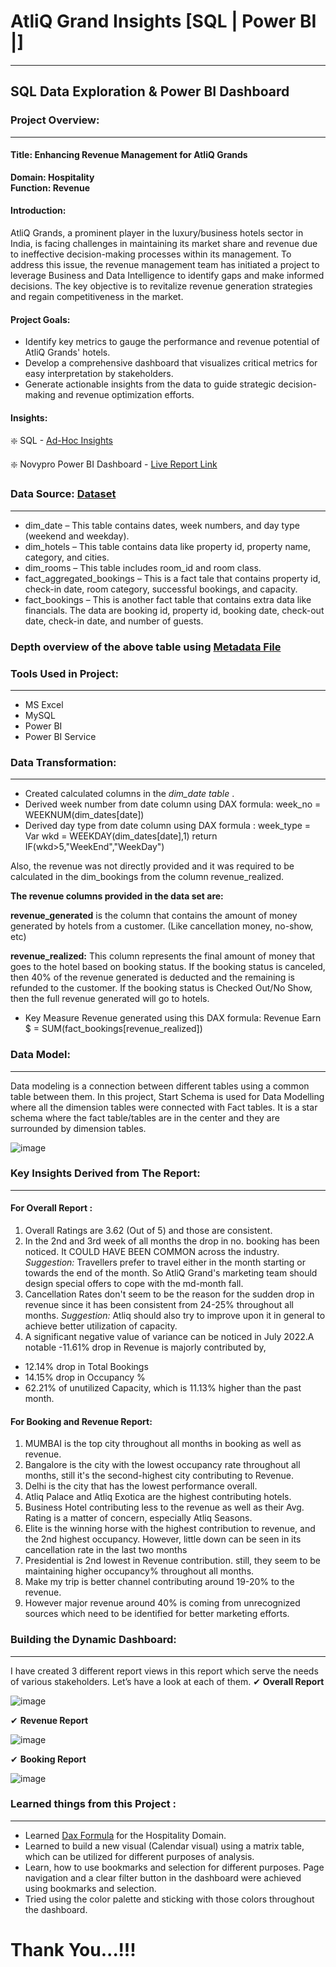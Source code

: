 # AtliQ Grand Insights [SQL | Power BI |]
---
## SQL Data Exploration & Power BI Dashboard
### Project Overview:
--- 
#### Title: Enhancing Revenue Management for AtliQ Grands
**Domain:  Hospitality**      
**Function: Revenue**

#### Introduction:
AtliQ Grands, a prominent player in the luxury/business hotels sector in India, is facing challenges in maintaining its market share and revenue due to ineffective decision-making processes within its management. To address this issue, the revenue management team has initiated a project to leverage Business and Data Intelligence to identify gaps and make informed decisions. The key objective is to revitalize revenue generation strategies and regain competitiveness in the market.

#### Project Goals:

- Identify key metrics to gauge the performance and revenue potential of AtliQ Grands' hotels.
- Develop a comprehensive dashboard that visualizes critical metrics for easy interpretation by stakeholders.
- Generate actionable insights from the data to guide strategic decision-making and revenue optimization efforts.

#### Insights:

❇️ SQL - [Ad-Hoc Insights]()

❇️ Novypro Power BI Dashboard - [Live Report Link](https://www.novypro.com/project/atliq-hospitality-analysis-24)

### Data Source: [Dataset](https://github.com/arun10ak/Power-BI-Atliq-Hotel-Insights-of-Revenue-and-Booking/tree/main/Dataset)
---

- dim_date – This table contains dates, week numbers, and day type (weekend and weekday).
- dim_hotels – This table contains data like property id, property name, category, and cities.
- dim_rooms – This table includes room_id and room class.
- fact_aggregated_bookings – This is a fact tale that contains property id, check-in date, room category, successful bookings, and capacity.
- fact_bookings – This is another fact table that contains extra data like financials. The data are booking id, property id, booking date, check-out date, check-in date, and number of guests.

### Depth overview of the above table using  [Metadata File](https://github.com/arun10ak/Power-BI-Atliq-Hotel-Insights-of-Revenue-and-Booking/blob/main/meta_data_hospitality.txt)

### Tools Used in Project:
---

- MS Excel
- MySQL
- Power BI
- Power BI Service

### Data Transformation:
---

- Created calculated columns in the *dim_date table* .
- Derived week number from date column using DAX formula: week_no = WEEKNUM(dim_dates[date])
- Derived day type from date column using DAX formula :
        week_type =
            Var wkd = WEEKDAY(dim_dates[date],1)
            return IF(wkd>5,"WeekEnd","WeekDay")
  
Also, the revenue was not directly provided and it was required to be calculated in the dim_bookings from the column revenue_realized.

**The revenue columns provided in the data set are:**

**revenue_generated** is the column that contains the amount of money generated by hotels from a customer. (Like cancellation money, no-show, etc)

**revenue_realized:** This column represents the final amount of money that goes to the hotel based on booking status. If the booking status is canceled, then 40% of the revenue generated is deducted and the remaining is refunded to the customer. If the booking status is Checked Out/No Show, then the full revenue generated will go to hotels.

- Key Measure Revenue generated using this DAX formula:
    Revenue Earn $ = SUM(fact_bookings[revenue_realized])

### Data Model:
---
Data modeling is a connection between different tables using a common table between them. In this project, Start Schema is used for Data Modelling where all the dimension tables were connected with Fact tables. It is a star schema where the fact table/tables are in the center and they are surrounded by dimension tables.

![image](https://github.com/arun10ak/Power-BI-Atliq-Hotel-Insights-of-Revenue-and-Booking/assets/117892039/f8ac83d5-35e5-4004-9910-f4c95d7676b4)

### Key Insights Derived from The Report:
---
#### For Overall Report :
1. Overall Ratings are 3.62 (Out of 5) and those are consistent.
2. In the 2nd and 3rd week of all months the drop in no. booking has been noticed. It COULD HAVE BEEN COMMON across the industry.
*Suggestion:* Travellers prefer to travel either in the month starting or towards the end of the month. So AtliQ Grand's marketing team should design special offers to cope with the md-month fall.
3. Cancellation Rates don't seem to be the reason for the sudden drop in revenue since it has been consistent from 24-25% throughout all months.
*Suggestion:* Atliq should also try to improve upon it in general to achieve better utilization of capacity.
4. A significant negative value of variance can be noticed in July 2022.A notable -11.61% drop in Revenue is majorly contributed by,
- 12.14% drop in Total Bookings
- 14.15% drop in Occupancy %
- 62.21% of unutilized Capacity, which is 11.13% higher than the past month.
  
#### For Booking and Revenue Report:
1. MUMBAI is the top city throughout all months in booking as well as revenue.
2. Bangalore is the city with the lowest occupancy rate throughout all months, still it's the second-highest city contributing to Revenue.
3. Delhi is the city that has the lowest performance overall.
4. Atliq Palace and Atliq Exotica are the highest contributing hotels.
5. Business Hotel contributing less to the revenue as well as their Avg. Rating is a matter of concern, especially Atliq Seasons.
6. Elite is the winning horse with the highest contribution to revenue, and the 2nd highest occupancy. However, little down can be seen in its cancellation rate in the last two months
7. Presidential is 2nd lowest in Revenue contribution. still, they seem to be maintaining higher occupancy% throughout all months.
8. Make my trip is better channel contributing around 19-20% to the revenue.
9. However major revenue around 40% is coming from unrecognized sources which need to be identified for better marketing efforts.

### Building the Dynamic Dashboard:
---
I have created 3 different report views in this report which serve the needs of various stakeholders. Let’s have a look at each of them.
✔ **Overall Report**

![image](https://github.com/arun10ak/Power-BI-Atliq-Hotel-Insights-of-Revenue-and-Booking/assets/117892039/b0c85f3b-dc25-40d6-bbc5-c07226ae78b5)

✔ **Revenue Report**

![image](https://github.com/arun10ak/Power-BI-Atliq-Hotel-Insights-of-Revenue-and-Booking/assets/117892039/43484bdd-a948-450d-902f-cf94bc4a2783)


✔ **Booking Report**

  ![image](https://github.com/arun10ak/Power-BI-Atliq-Hotel-Insights-of-Revenue-and-Booking/assets/117892039/4cd401ee-edfa-4312-a564-76e5f48a1261)

### Learned things from this Project :
---
- Learned [Dax Formula](https://github.com/arun10ak/Power-BI-Atliq-Hotel-Insights-of-Revenue-and-Booking/blob/main/DAX%20Formulas%20Learned.pdf) for the Hospitality  Domain.
- Learned to build a new visual (Calendar visual) using a matrix table, which can be utilized for different purposes of analysis.
- Learn, how to use bookmarks and selection for different purposes. Page navigation and a clear filter button in the dashboard were achieved using bookmarks and selection.
- Tried using the color palette and sticking with those colors throughout the dashboard.

# Thank You...!!!

